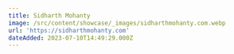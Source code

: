 ```yaml
---
title: Sidharth Mohanty
image: /src/content/showcase/_images/sidharthmohanty.com.webp
url: 'https://sidharthmohanty.com'
dateAdded: 2023-07-10T14:49:29.000Z
---
```


